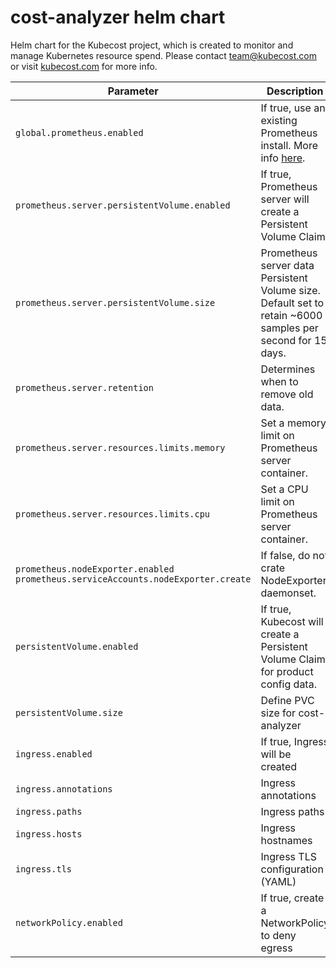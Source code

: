 # cost-analyzer helm chart
Helm chart for the Kubecost project, which is created to monitor and manage Kubernetes resource spend. Please contact team@kubecost.com or visit [kubecost.com](http://kubecost.com) for more info.


Parameter | Description | Default
--------- | ----------- | -------
`global.prometheus.enabled` | If true, use an existing Prometheus install. More info [here](http://docs.kubecost.com/custom-prom). | `false`
`prometheus.server.persistentVolume.enabled` | If true, Prometheus server will create a Persistent Volume Claim. | `true`
`prometheus.server.persistentVolume.size` | Prometheus server data Persistent Volume size. Default set to retain ~6000 samples per second for 15 days. | `32Gi`
`prometheus.server.retention` | Determines when to remove old data. | `15d`
`prometheus.server.resources.limits.memory` | Set a memory limit on Prometheus server container. | `not set`
`prometheus.server.resources.limits.cpu` | Set a CPU limit on Prometheus server container. | `not set`
`prometheus.nodeExporter.enabled` `prometheus.serviceAccounts.nodeExporter.create` | If false, do not crate NodeExporter daemonset.  | `true`
`persistentVolume.enabled` | If true, Kubecost will create a Persistent Volume Claim for product config data.  | `true`
`persistentVolume.size` | Define PVC size for cost-analyzer  | `0.2Gi`
`ingress.enabled` | If true, Ingress will be created | `false`
`ingress.annotations` | Ingress annotations | `{}`
`ingress.paths` | Ingress paths | `[]`
`ingress.hosts` | Ingress hostnames | `[]`
`ingress.tls` | Ingress TLS configuration (YAML) | `[]`
`networkPolicy.enabled` | If true, create a NetworkPolicy to deny egress  | `false`
